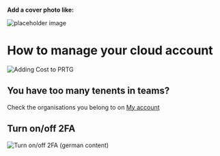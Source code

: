 **Add a cover photo like:**

![placeholder image](https://via.placeholder.com/1200x600)

# How to manage your cloud account

![Adding Cost to PRTG](https://kb.paessler.com/en/topic/88625-how-do-i-obtain-credentials-and-create-custom-roles-for-the-microsoft-azure-sensors)

## You have too many tenents in teams?

Check the organisations you belong to on [My account](https://myaccount.microsoft.com/organizations)

## Turn on/off 2FA

![Turn on/off 2FA (german content)](https://www.mxp.de/mfa-2fa-bei-microsoft-365-deaktivieren/)
